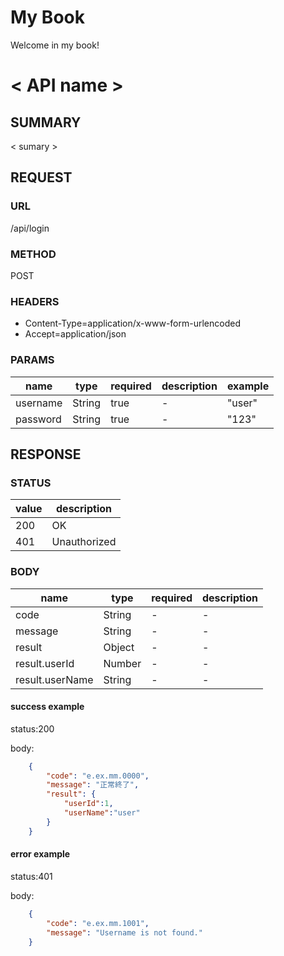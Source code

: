 # My Book

Welcome in my book!
# < API name >

## SUMMARY

< sumary >

## REQUEST

### URL
/api/login

### METHOD

POST

### HEADERS

* Content-Type=application/x-www-form-urlencoded
* Accept=application/json

### PARAMS

| name | type | required | description | example |
|----- | -----| ----- | ----- | -----|
| username | String | true | - | "user" |
| password | String | true | - | "123" |


## RESPONSE

### STATUS

| value | description |
| ----- | -----|
| 200 | OK |
| 401 |Unauthorized |
### BODY

| name | type  | required | description |
| ----- | -----| ----- | ----- |
| code | String | -  |  -  |
| message | String | - |  -  |
| result | Object | - |  -  |
| result.userId | Number | - |  -  |
| result.userName | String | - |  -  |

#### success example

status:200

body:
```json
    {
        "code": "e.ex.mm.0000",
        "message": "正常終了",
        "result": {
            "userId":1,
            "userName":"user"
        }
    }
```

#### error example
status:401

body:
```json
    {
        "code": "e.ex.mm.1001",
        "message": "Username is not found."
    }
```
